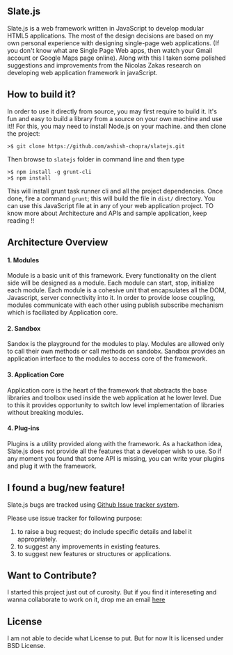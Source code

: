 Slate.js
--------------------

Slate.js is a web framework written in JavaScript to develop modular HTML5 applications. The most of the design decisions are based on my own personal experience with designing single-page web applications. (If you don't know what are Single Page Web apps, then watch your Gmail account or Google Maps page online). Along with this I taken some polished suggestions and improvements from the Nicolas Zakas research on developing web application framework in javaScript.


How to build it?
-----------------------

In order to use it directly from source, you may first require to build it. It's fun and easy to build a library from a source on your own machine and use it!! For this, you may need to install Node.js on your machine. and then clone the project:

    >$ git clone https://github.com/ashish-chopra/slatejs.git

Then browse to `slatejs` folder in command line and then type

    >$ npm install -g grunt-cli
    >$ npm install

This will install grunt task runner cli and all the project dependencies.
Once done, fire a command `grunt`; this will build the file in `dist/` directory.
You can use this JavaScript file at in any of your web application project.
TO know more about Architecture and APIs and sample application, keep reading !!


Architecture Overview
---------------------------

#### 1. Modules
Module is a basic unit of this framework. Every functionality on the client side will be designed as a module. Each module can start, stop, initialize each module. Each module is a cohesive unit that encapsulates all the DOM, Javascript, server connectivity into it. In order to provide loose coupling, modules communicate with each other using   publish subscribe mechanism which is faciliated by Application core.

#### 2. Sandbox
Sandox is the playground for the modules to play. Modules are allowed only to call their own methods or call methods on sandobx. Sandbox provides an application interface to the modules to access core of the framework.

#### 3. Application Core
Application core is the heart of the framework that abstracts the base libraries and toolbox used inside the web application at he lower level. Due to this it provides opportunity to switch low level implementation of libraries without breaking modules.

#### 4. Plug-ins
Plugins is a utility provided along with the framework. As a hackathon idea, Slate.js does not provide  all the features that a developer wish to use. So if any moment you found that some API is missing, you can write your plugins and plug it with the framework.


I found a bug/new feature!
---------------------------
Slate.js bugs are tracked using [Github Issue tracker system](https://github.com/ashish-chopra/slatejs/issues).

Please use issue tracker for following purpose:
 1. to raise a bug request; do include specific details and label it appropriately.
 2. to suggest any improvements in existing features.
 3. to suggest new features or structures or applications.


Want to Contribute?
----------------------------
I started this project just out of curosity. But if you find it intereseting and wanna collaborate to work on it,
drop me an email [here](mailto://sendtoashishchopra@gmail.com)

License
----------------
I am not able to decide what License to put. 
But for now It is licensed under BSD License.

